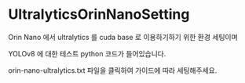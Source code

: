 # UltralyticsOrinNanoSetting

Orin Nano 에서 ultralytics 를 cuda base 로 이용하기하기 위한 환경 세팅이며

YOLOv8 에 대한 테스트 python 코드가 들어있습니다.

orin-nano-ultralytics.txt 파일을 클릭하여 가이드에 따라 세팅해주세요.
